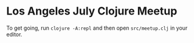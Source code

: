 # Los Angeles July Clojure Meetup

To get going, run `clojure -A:repl` and then open `src/meetup.clj` in your editor.
